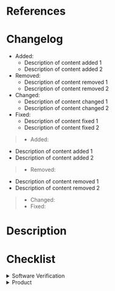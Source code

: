 # References
<!-- Una línea por cada URL de las tareas y los pulls requests relacionados a este pull request ya sea porque sean pull request en subrepositorios o pulls de repositorios "padre" -->
<!-- Procedimiento para Crear Pull Request: -->
<!-- https://documentation.embention.net/Crear_Pull_Request/latest/index.html  -->

# Changelog
<!-- Items del changelog públicos -->
* Added:
  - Description of content added 1
  - Description of content added 2
* Removed:
  - Description of content removed 1
  - Description of content removed 2
* Changed:
  - Description of content changed 1
  - Description of content changed 2
* Fixed:
  - Description of content fixed 1
  - Description of content fixed 2
<!-- Items del changelog privados -->
>* Added:
   - Description of content added 1
   - Description of content added 2
>* Removed:
   - Description of content removed 1
   - Description of content removed 2
>* Changed:
>* Fixed:

# Description
<!-- Describir con el fin de evitar preguntas las acciones realizadas, problemas encontrados, configuración necesaria, pruebas realizadas, etc... -->

# Checklist
<details>
<summary>Software Verification</summary>

- [P.413-planning-process-verification-activity-checklist](https://documentation.embention.net/413/en/latest/index.html)
- [P.414-requirement-verification-activity-checklist](https://documentation.embention.net/414/en/latest/index.html)
- [P.415-design-verification-activity-checklist](https://documentation.embention.net/415/en/latest/index.html)
- [P.416-code-verification-activity-checklist](https://documentation.embention.net/416/en/latest/index.html)
- [P.417-integration-verification-activity-checklist](https://documentation.embention.net/417/en/latest/index.html)
- [P.418-test-cases-activity-checklist](https://documentation.embention.net/418/en/latest/index.html)
- [P.419-test-results-activity-checklist](https://documentation.embention.net/419/en/latest/index.html)
- [P.420-sqap-checklist](https://documentation.embention.net/420/en/latest/index.html)
- [P.438-pdi-design-verification-activity-checklist](https://documentation.embention.net/438/en/latest/index.html)
- [P.439-serializer-verification-activity-checklist](https://documentation.embention.net/439/en/latest/index.html)
- [P.545-hardware-requirement-verification-checklist](https://documentation.embention.net/545/en/latest/index.html)
- [P.599-aircraft-and-product-requirement-activity-checklist](https://documentation.embention.net/599/es/latest/index.html)
* Test Case Label:
  - https://documentation.embention.net/418/en/latest/index.html
  - https://documentation.embention.net/419/en/latest/index.html
* Test Result Label:
  - https://documentation.embention.net/419/en/latest/index.html
</details>

<details>
<summary>Product</summary>

</details>